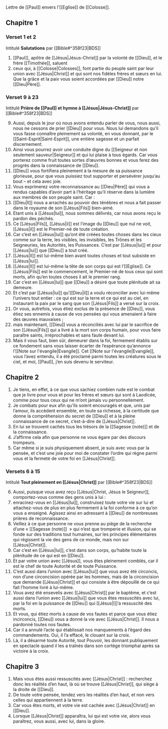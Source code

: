 Lettre de [[Paul]] envers l'[[Eglise]] de [[Colosse]].
## Chapitre 1
### Verset 1 et 2
Intitulé **Salutations** par [[Bible#^358f23|BDS]]

1) [[Paul]], apôtre de [[Jésus|Jésus-Christ]] par la volonté de [[Dieu]], et le frère [[Timothée]], saluent
2) ceux qui, à [[Colosse|Colosses]], font partie du peuple saint par leur union avec [[Jésus|Christ]] et qui sont nos fidèles frères et sœurs en lui.
   Que la grâce et la paix vous soient accordées par [[Dieu]] notre [[Dieu|Père]].
### Verset 9 à 23
Intitulé **Prière de [[Paul]] et hymne à [[Jésus|Jésus-Christ]]** par [[Bible#^358f23|BDS]]

9) Aussi, depuis le jour où nous avons entendu parler de vous, nous aussi, nous ne cessons de prier [[Dieu]] pour vous. Nous lui demandons qu’il vous fasse connaître pleinement sa volonté, en vous donnant, par le [[Saint-Esprit|Saint-Esprit]], une entière sagesse et un parfait discernement.
10) Ainsi vous pourrez avoir une conduite digne du [[Seigneur et non seulement sauveur|Seigneur]] et qui lui plaise à tous égards. Car vous porterez comme fruit toutes sortes d’œuvres bonnes et vous ferez des progrès dans la connaissance de [[Dieu]].
11) [[Dieu]] vous fortifiera pleinement à la mesure de sa puissance glorieuse, pour que vous puissiez tout supporter et persévérer jusqu’au bout – et cela avec joie.
12) Vous exprimerez votre reconnaissance au [[Dieu|Père]] qui vous a rendus capables d’avoir part à l’héritage qu’il réserve dans la lumière aux membres de son peuple saint. Car :
13) [[Dieu|Il]] nous a arrachés
    au pouvoir des ténèbres
    et nous a fait passer
    dans le royaume
    de son [[Jésus|Fils]] bien-aimé.
14) Etant unis à [[Jésus|lui]],
    nous sommes délivrés,
    car nous avons reçu
    le pardon des péchés.
15) Ce [[Jésus|Fils]],
    [[Jésus|il]] est l’image
    du [[Dieu]] que nul ne voit,
    [[Jésus|il]] est le Premier-né
    de toute création.
16) Car c’est en [[Jésus|lui]]
    qu’ont été créées toutes choses
    dans les cieux comme sur la terre,
    les visibles, les invisibles,
    les Trônes et les Seigneuries,
    les Autorités, les Puissances.
    C’est par [[Jésus|lui]] et pour [[Jésus|lui]]
    que [[Dieu]] a tout créé.
17) [[Jésus|Il]] est lui-même
    bien avant toutes choses
    et tout subsiste en [[Jésus|lui]].
18) [[Jésus|Il]] est lui-même
    la tête de son corps
    qui est l’[[Eglise]].
    Ce [[Jésus|Fils]]
    est le commencement,
    le Premier-né
    de tous ceux qui sont morts,
    afin qu’en toutes choses
    il ait le premier rang.
19) Car c’est en [[Jésus|lui]]
    que [[Dieu]] a désiré
    que toute plénitude
    ait sa demeure.
20) Et c’est par [[Jésus|lui]]
    qu’[[Dieu|il]] a voulu
    réconcilier avec lui-même
    l’univers tout entier :
    ce qui est sur la terre
    et ce qui est au ciel,
    en instaurant la paix
    par le sang que son [[Jésus|Fils]]
    a versé sur la croix.
21) Or vous, autrefois, vous étiez exclus de la présence de [[Dieu]], vous étiez ses ennemis à cause de vos pensées qui vous amenaient à faire des œuvres mauvaises ;
22) mais maintenant, [[Dieu]] vous a réconciliés avec lui par le sacrifice de son [[Jésus|Fils]] qui a livré à la mort son corps humain, pour vous faire paraître saints, irréprochables et sans faute devant lui.
23) Mais il vous faut, bien sûr, demeurer dans la foi, fermement établis sur ce fondement sans vous laisser écarter de l’espérance qu’annonce l’[[Note sur l'évangile|Evangile]]. Cet [[Note sur l'évangile|Evangile]], vous l’avez entendu, il a été proclamé parmi toutes les créatures sous le ciel, et moi, [[Paul]], j’en suis devenu le serviteur.
## Chapitre 2
1) Je tiens, en effet, à ce que vous sachiez combien rude est le combat que je livre pour vous et pour les frères et sœurs qui sont à Laodicée, comme pour tous ceux qui ne m’ont jamais vu personnellement.
2) Je combats pour eux afin qu’ils soient encouragés et que, unis par l’amour, ils accèdent ensemble, en toute sa richesse, à la certitude que donne la compréhension du secret de [[Dieu]] et à la pleine connaissance de ce secret, c’est-à-dire de [[Jésus|Christ]].
3) En lui se trouvent cachés tous les trésors de la [[Sagesse (note)]] et de la connaissance.
4) J’affirme cela afin que personne ne vous égare par des discours trompeurs.
5) Car même si je suis physiquement absent, je suis avec vous par la pensée, et c’est une joie pour moi de constater l’ordre qui règne parmi vous et la fermeté de votre foi en [[Jésus|Christ]].
### Versets 6 à 15
Intitulé **Tout pleinement en [[Jésus|Christ]]** par [[Bible#^358f23|BDS]]

6) Aussi, puisque vous avez reçu [[Jésus|Christ, Jésus le Seigneur]], comportez-vous comme des gens unis à lui :
7) enracinez-vous en [[Jésus|lui]], construisez toute votre vie sur lui et attachez-vous de plus en plus fermement à la foi conforme à ce qu’on vous a enseigné. Agissez ainsi en adressant à [[Dieu]] de nombreuses prières de reconnaissance.
8) Veillez à ce que personne ne vous prenne au piège de la recherche d’une « [[Sagesse (note)]]  » qui n’est que tromperie et illusion, qui se fonde sur des traditions tout humaines, sur les principes élémentaires qui régissent la vie des gens de ce monde, mais non sur [[Jésus|Christ]].
9) Car c’est en [[Jésus|lui]], c’est dans son corps, qu’habite toute la plénitude de ce qui est en [[Dieu]].
10) Et par votre union avec [[Jésus]], vous êtes pleinement comblés, car il est le chef de toute Autorité et de toute Puissance.
11) C’est aussi dans l’union avec [[Jésus|lui]] que vous avez été circoncis, non d’une circoncision opérée par les hommes, mais de la circoncision que demande [[Jésus|Christ]] et qui consiste à être dépouillé de ce qui fait l’homme livré à lui-même.
12) Vous avez été ensevelis avec [[Jésus|Christ]] par le baptême, et c’est aussi dans l’union avec [[Jésus|lui]] que vous êtes ressuscités avec lui, par la foi en la puissance de [[Dieu]] qui [[Jésus|l]]’a ressuscité des morts.
13) Et vous, qui étiez morts à cause de vos fautes et parce que vous étiez incirconcis, [[Dieu]] vous a donné la vie avec [[Jésus|Christ]].
    Il nous a pardonné
    toutes nos fautes.
14) Car il a annulé
    l’acte qui établissait
    nos manquements
    à l’égard des commandements.
    Oui, il l’a effacé,
    le clouant sur la croix.
15) Là, il a désarmé
    toute Autorité, tout Pouvoir,
    les donnant publiquement en spectacle
    quand il les a traînés
    dans son cortège triomphal
    après sa victoire à la croix.

## Chapitre 3

1) Mais vous êtes aussi ressuscités avec [[Jésus|Christ]] : recherchez donc les réalités d’en haut, là où se trouve [[Jésus|Christ]], qui siège à la droite de [[Dieu]].
2) De toute votre pensée, tendez vers les réalités d’en haut, et non vers celles qui appartiennent à la terre.
3) Car vous êtes morts, et votre vie est cachée avec [[Jésus|Christ]] en [[Dieu]].
4) Lorsque [[Jésus|Christ]] apparaîtra, lui qui est votre vie, alors vous paraîtrez, vous aussi, avec lui, dans la gloire.